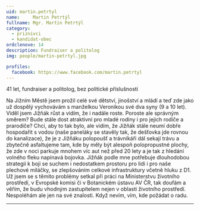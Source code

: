 ```yaml
---
uid: martin.petrtyl
name:     Martin Petrtýl
fullname: Mgr. Martin Petrtýl
category:
  - priznivci
  - kandidat-obec
ordclenove: 14
description: Fundraiser a politolog
img: people/martin-petrtyl.jpg

profiles:
  facebook: https://www.facebook.com/martin.petrtyl
---
```


41 let, fundraiser a politolog, bez politické příslušnosti

Na Jižním Městě jsem prožil celé své dětství, jinošství a mládí a teď zde jako už dospělý vychovávám s manželkou Veronikou své dva syny (9 a 10 let). Viděl jsem Jižňák růst a vidím, že i nadále roste. Poroste ale správným směrem? Bude stále dost atraktivní pro mladé rodiny i pro jejich rodiče a prarodiče? Chci, aby to tak bylo, ale vidím, že Jižňák stále neumí dobře hospodařit s vodou (naše paneláky se stavěly tak, že dešťovka jde rovnou do kanalizace), že je z Jižňáku polopoušť a trávníkáři dál sekají trávu a zbytečně asfaltujeme tam, kde by měly být alespoň polopropustné plochy, že zde v noci parkuje mnohem víc aut než před 20 lety a je tak z hledání volného fleku napínavá bojovka. Jižňák podle mne potřebuje dlouhodobou strategii k boji se suchem i nedostatkem prostoru pro lidi i pro naše plechové miláčky, se zlepšováním celkové infrastruktury včetně hluku z D1. Už jsem se s těmito problémy setkal při práci na Ministerstvu životního prostředí, v Evropské komisi či v Botanickém ústavu AV ČR, tak doufám a věřím, že budu vhodným zastupitelem nejen v oblasti životního prostředí. Nespoléhám ale jen na své znalosti. Když nevím, vím, kde požádat o radu.

---